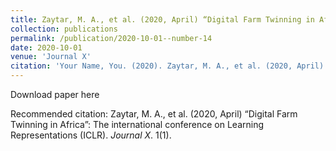 ```yaml
---
title: Zaytar, M. A., et al. (2020, April) “Digital Farm Twinning in Africa”: The international conference on Learning Representations (ICLR).
collection: publications
permalink: /publication/2020-10-01--number-14
date: 2020-10-01
venue: 'Journal X'
citation: 'Your Name, You. (2020). Zaytar, M. A., et al. (2020, April) “Digital Farm Twinning in Africa”: The international conference on Learning Representations (ICLR). <i>Journal X</i>. 1(1).'
---
```


Download paper here

Recommended citation: Zaytar, M. A., et al. (2020, April) “Digital Farm Twinning in Africa”: The international conference on Learning Representations (ICLR). <i>Journal X</i>. 1(1).
